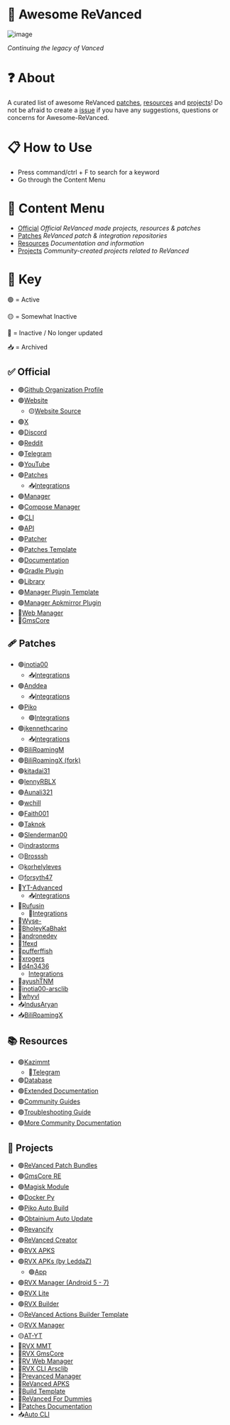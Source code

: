 # 💊 Awesome ReVanced
![image](https://github.com/user-attachments/assets/6db04751-77f4-449f-b0c0-9d4c475fcaf2)

*Continuing the legacy of Vanced*

# ❓ About
A curated list of awesome ReVanced [patches](https://github.com/Jman-Github/Awesome-ReVanced?tab=readme-ov-file#-patches), [resources](https://github.com/Jman-Github/Awesome-ReVanced?tab=readme-ov-file#-resources) and [projects](https://github.com/Jman-Github/Awesome-ReVanced?tab=readme-ov-file#-projects)! Do not be afraid to create a [issue](https://github.com/Jman-Github/awesome-revanced/issues) if you have any suggestions, questions or concerns for Awesome-ReVanced.

# 📋 How to Use
 - Press command/ctrl + F to search for a keyword
 - Go through the Content Menu

# 📝 Content Menu
- [Official](https://github.com/Jman-Github/Awesome-ReVanced?tab=readme-ov-file#-official) *Official ReVanced made projects, resources & patches*
- [Patches](https://github.com/Jman-Github/Awesome-ReVanced?tab=readme-ov-file#-patches) *ReVanced patch & integration repositories*
- [Resources](https://github.com/Jman-Github/Awesome-ReVanced?tab=readme-ov-file#-resources) *Documentation and information*
- [Projects](https://github.com/Jman-Github/Awesome-ReVanced?tab=readme-ov-file#-projects) *Community-created projects related to ReVanced*

# 🔑 Key
🟢 = Active

🟡 = Somewhat Inactive

🔴 = Inactive / No longer updated

📥 = Archived

## ✅ Official
- 🟢[Github Organization Profile](https://github.com/ReVanced)
- 🟢[Website](https://revanced.app/)
    - 🟡[Website Source](https://github.com/ReVanced/revanced-website)
- 🟢[X](https://x.com/revancedapp)
- 🟢[Discord](https://discord.com/invite/rF2YcEjcrT)
- 🟢[Reddit](https://www.reddit.com/r/revancedapp/)
- 🟢[Telegram](https://t.me/app_revanced)
- 🟢[YouTube](https://www.youtube.com/@ReVanced)
- 🟢[Patches](https://github.com/revanced/revanced-patches)
    - 📥[Integrations](https://github.com/revanced/revanced-integrations)
- 🟢[Manager](https://github.com/revanced/revanced-manager)
- 🟢[Compose Manager](https://github.com/ReVanced/revanced-manager/tree/compose-dev)
- 🟢[CLI](https://github.com/revanced/revanced-cli)
- 🟢[API](https://github.com/revanced/revanced-api)
- 🟢[Patcher](https://github.com/revanced/revanced-patcher)
- 🟢[Patches Template](https://github.com/ReVanced/revanced-patches-template)
- 🟢[Documentation](https://github.com/ReVanced/revanced-documentation)
- 🟢[Gradle Plugin](https://github.com/ReVanced/revanced-patches-gradle-plugin)
- 🟢[Library](https://github.com/ReVanced/revanced-library)
- 🟢[Manager Plugin Template](https://github.com/ReVanced/revanced-manager-downloader-template)
- 🟢[Manager Apkmirror Plugin](https://github.com/ReVanced/revanced-manager-apkmirror-downloader)
- 🔴[Web Manager](https://github.com/ReVanced/revanced-web-manager)
- 🔴[GmsCore](https://github.com/ReVanced/GmsCore)

## 🩹 Patches
- 🟢[inotia00](https://github.com/inotia00/revanced-Patches)
    - 📥[Integrations](https://github.com/inotia00/revanced-integrations)
- 🟢[Anddea](https://github.com/anddea/revanced-patches)
    - 📥[Integrations](https://github.com/anddea/revanced-integrations)
- 🟢[Piko](https://github.com/crimera/piko)
    - 🟢[Integrations](https://github.com/crimera/revanced-integrations)
- 🟢[jkennethcarino](https://github.com/jkennethcarino/privacy-revanced-patches)
    - 📥[Integrations](https://github.com/jkennethcarino/privacy-revanced-integrations)
- 🟢[BiliRoamingM](https://github.com/sakarie9/BiliRoamingM)
- 🟢[BiliRoamingX (fork)](https://github.com/sti-233/BiliRoamingX)
- 🟢[kitadai31](https://github.com/kitadai31/revanced-patches-android6-7)
- 🟢[lennyRBLX](https://github.com/lennyRBLX/apk-patches)
- 🟢[Aunali321](https://github.com/Aunali321/ReVancedExperiments)
- 🟢[wchill](https://github.com/wchill/revanced-patches)
- 🟢[Faith001](https://github.com/Faith001/revanced-molten-glass)
- 🟢[Taknok](https://github.com/Taknok/revanced-patches)
- 🟢[Slenderman00](https://github.com/Slenderman00/revanced-patches-grindr)
- 🟡[indrastorms](https://github.com/indrastorms/Dropped-Patches)
- 🟡[Brosssh](https://github.com/Brosssh/revanced-patches)
- 🟡[korhelyleves](https://github.com/korhelyleves/revanced-patches)
- 🟡[forsyth47](https://github.com/forsyth47/revanced-patches)
- 🔴[YT-Advanced](https://github.com/YT-Advanced/ReX-patches)
    - 📥[Integrations](https://github.com/YT-Advanced/ReX-integrations)
- 🔴[Rufusin](https://github.com/rufusin/revanced-patches)
    - 🔴[Integrations](https://github.com/rufusin/revanced-integrations)
- 🔴[Wyse-](https://github.com/Wyse-/revanced-patches)
- 🔴[BholeyKaBhakt](https://github.com/BholeyKaBhakt/revanced-patches-xtra)
- 🔴[andronedev](https://github.com/andronedev/revanced-patches)
- 🔴[1fexd](https://github.com/1fexd/revanced-patches)
- 🔴[pufferffish](https://github.com/pufferffish/revanced-patches-repo)
- 🔴[xrogers](https://github.com/xrogers/revanced-patches-galaxy)
- 🔴[d4n3436](https://github.com/d4n3436/revanced-patches-android5)
    - [Integrations](https://github.com/d4n3436/revanced-integrations)
- 🔴[ayushTNM](https://github.com/ayushTNM/gmscore-patches)
- 🔴[inotia00-arsclib](https://github.com/inotia00/revanced-patches-arsclib)
- 🔴[whyvl](https://github.com/whyvl/revanced-patches-repo)
- 📥[IndusAryan](https://github.com/IndusAryan/twitter-patches)
- 📥[BiliRoamingX](https://github.com/BiliRoamingX/BiliRoamingX)

## 📚 Resources
- 🟢[Kazimmt](https://kazimmt.github.io)
    - 🔴[Telegram](https://t.me/ReVanced_MMT)
- 🟢[Database](https://github.com/Sappurit/Revanced-Database)
- 🟢[Extended Documentation](https://github.com/inotia00/revanced-documentation)
- 🟢[Community Guides](https://github.com/ReVanced-Extended-Community/Community-Guides)
- 🟢[Troubleshooting Guide](https://sodawithoutsparkles.github.io/revanced-troubleshooting-guide)
- 🟢[More Community Documentation](https://github.com/KobeW50/ReVanced-Documentation)

## 🔨 Projects
- 🟢[ReVanced Patch Bundles](https://github.com/Jman-Github/ReVanced-Patch-Bundles)
- 🟢[GmsCore RE](https://github.com/WSTxda/MicroG-RE)
- 🟢[Magisk Module](https://github.com/j-hc/revanced-magisk-module)
- 🟢[Docker Py](https://github.com/nikhilbadyal/docker-py-revanced)
- 🟢[Piko Auto Build](https://github.com/crimera/twitter-apk)
- 🟢[Obtainium Auto Update](https://rentry.co/revanced-auto-update)
- 🟢[Revancify](https://github.com/decipher3114/Revancify)
- 🟢[ReVanced Creator](https://github.com/XDream8/revanced-creator)
- 🟢[RVX APKS](https://github.com/krvstek/rvx-apks)
- 🟢[RVX APKs (by LeddaZ)](https://github.com/LeddaZ/revanced-repo)
    - 🟢[App](https://github.com/LeddaZ/ReVancedUpdater)
- 🟢[RVX Manager (Android 5 - 7)](https://github.com/kitadai31/revanced-manager-android5-7)
- 🟢[RVX Lite](https://github.com/selfmusing/RVX-Lite-Modules)
- 🟢[RVX Builder](https://github.com/inotia00/rvx-builder)
- 🟡[ReVanced Actions Builder Template](https://github.com/elliottophellia/revanced-actions-builder)
- 🟡[RVX Manager](https://github.com/inotia00/revanced-manager)
- 🟡[AT-YT](https://github.com/Zenlua/AT-YT)
- 🔴[RVX MMT](https://github.com/kazimmt/RVX-MMT-module)
- 🔴[RVX GmsCore](https://github.com/YT-Advanced/GmsCore)
- 🔴[RV Web Manager](https://github.com/exconvinced/revanced-web-app)
- 🔴[RVX CLI Arsclib](https://github.com/inotia00/revanced-cli-arsclib)
- 🔴[Prevanced Manager](https://github.com/prevanced/prevanced-manager)
- 🔴[ReVanced APKS](https://github.com/revanced-apks/build-apps)
- 🔴[Build Template](https://github.com/n0k0m3/revanced-build-template)
- 🔴[ReVanced For Dummies](https://github.com/Francesco146/revanced-for-dummies)
- 🔴[Patches Documentation](https://github.com/ReVanced-Extended-Community/Patches-Documentation)
- 📥[Auto CLI](https://github.com/taku-nm/auto-cli)

